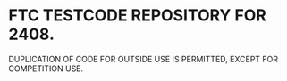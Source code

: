 # FTC TESTCODE REPOSITORY FOR 2408.
DUPLICATION OF CODE FOR OUTSIDE USE IS PERMITTED, EXCEPT FOR COMPETITION USE.
